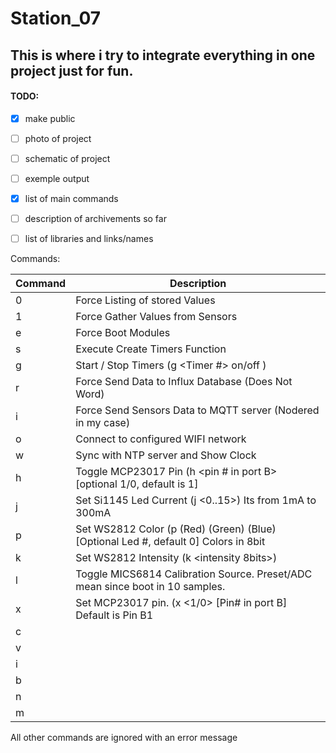 # Station_07

## This is where i try to integrate everything in one project just for fun.

#### TODO:
- [X] make public
- [ ] photo of project
- [ ] schematic of project
- [ ] exemple output
- [X] list of main commands
- [ ] description of archivements so far
- [ ] list of libraries and links/names


Commands:

| Command | Description |
| --- | --- |
| 0 | Force Listing of stored Values |
| 1 | Force Gather Values from Sensors |
| e | Force Boot Modules |
| s | Execute Create Timers Function |
| g | Start / Stop Timers (g <Timer #> on/off )|
| r | Force Send Data to Influx Database (Does Not Word) |
| i | Force Send Sensors Data to MQTT server (Nodered in my case) |
| o | Connect to configured WIFI network |
| w | Sync with NTP server and Show Clock |
| h | Toggle MCP23017 Pin (h <pin # in port B> [optional 1/0, default is 1] |
| j | Set Si1145 Led Current (j <0..15>) Its from 1mA to 300mA |
| p | Set WS2812 Color (p (Red) (Green) (Blue) [Optional Led #, default 0] Colors in 8bit |
| k | Set WS2812 Intensity (k <intensity 8bits>) |
| l | Toggle MICS6814 Calibration Source. Preset/ADC mean since boot in 10 samples. |
| x | Set MCP23017 pin. (x <1/0> [Pin# in port B] Default is Pin B1 |
| c |  |
| v |  |
| i |  |
| b |  |
| n |  |
| m |  |

All other commands are ignored with an error message


